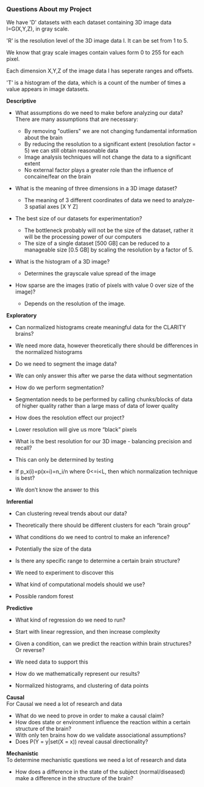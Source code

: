 ### Questions About my Project

We have 'D' datasets with each dataset containing 3D image data I=G(X,Y,Z), in gray scale. 

'R' is the resolution level of the 3D image data I. It can be set from 1 to 5.

We know that gray scale images contain values form 0 to 255 for each pixel.

Each dimension X,Y,Z of the image data I has seperate ranges and offsets.

'T' is a histogram of the data, which is a count of the number of times a value appears in image datasets.

**Descriptive** <br />

* What assumptions do we need to make before analyzing our data?
There are many assumptions that are necessary: 
  * By removing "outliers" we are not changing fundamental information about the brain
  * By reducing the resolution to a significant extent (resolution factor = 5) we can still obtain reasonable data
  * Image analysis techniques will not change the data to a significant extent
  * No external factor plays a greater role than the influence of concaine/fear on the brain

* What is the meaning of three dimensions in a 3D image dataset?
  * The meaning of 3 different coordinates of data we need to analyze- 3 spatial axes [X Y Z]

* The best size of our datasets for experimentation?
  * The bottleneck probably will not be the size of the dataset, rather it will be the processing power of our computers
  * The size of a single dataset [500 GB] can be reduced to a manageable size [0.5 GB] by scaling the resolution by a factor of 5. 

* What is the histogram of a 3D image?
  * Determines the grayscale value spread of the image

* How sparse are the images (ratio of pixels with value 0 over size of the image)?
  * Depends on the resolution of the image. 

**Exploratory** <br />

* Can normalized histograms create meaningful data for the CLARITY brains?
- We need more data, however theoretically there should be differences in the normalized histograms
* Do we need to segment the image data? 
- We can only answer this after we parse the data without segmentation
* How do we perform segmentation?
- Segmentation needs to be performed by calling chunks/blocks of data of higher quality rather than a large mass of data of lower quality
* How does the resolution effect our project?
- Lower resolution will give us more “black” pixels
* What is the best resolution for our 3D image - balancing precision and recall?
- This can only be determined by testing
* If p_x(i)=p(x=i)=n_i/n where 0<=i<L, then which normalization technique is best?
- We don’t know the answer to this

**Inferential** <br />

* Can clustering reveal trends about our data?
- Theoretically there should be different clusters for each “brain group”
* What conditions do we need to control to make an inference?
- Potentially the size of the data
* Is there any specific range to determine a certain brain structure?
- We need to experiment to discover this
* What kind of computational models should we use?
- Possible random forest

**Predictive** <br />

* What kind of regression do we need to run?
- Start with linear regression, and then increase complexity
* Given a condition, can we predict the reaction within brain structures? Or reverse?
- We need data to support this
* How do we mathematically represent our results?
- Normalized histograms, and clustering of data points

**Causal** <br />
For Causal we need a lot of research and data

* What do we need to prove in order to make a causal claim?
* How does state or environment influence the reaction within a certain structure of the brain?
* With only ten brains how do we validate associational assumptions?
* Does P(Y = y|set(X = x)) reveal causal directionality?

**Mechanistic** <br />
To determine mechanistic questions we need a lot of research and data

* How does a difference in the state of the subject (normal/diseased) make a difference in the structure of the brain?




